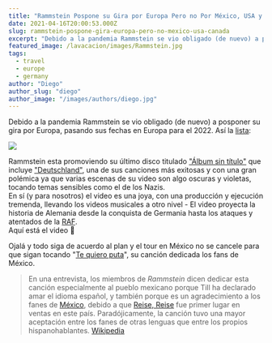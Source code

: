 ```yaml
---
title: "Rammstein Pospone su Gira por Europa Pero no Por México, USA y Canada"
date: 2021-04-16T20:00:53.000Z
slug: rammstein-pospone-gira-europa-pero-no-mexico-usa-canada
excerpt: "Debido a la pandemia Rammstein se vio obligado (de nuevo) a posponer su gira por Europa, pasando sus fechas en Europa para el 2022. Así la lista [https://www.ra..."
featured_image: /lavacacion/images/Rammstein.jpg
tags:
  - travel
  - europe
  - germany
author: "Diego"
author_slug: "diego"
author_image: "/images/authors/diego.jpg"
---
```


Debido a la pandemia Rammstein se vio obligado (de nuevo) a posponer su gira por Europa, pasando sus fechas en Europa para el 2022. Así la [lista](https://www.rammstein.de/de/tickets/):

![](/lavacacion/images/rammsteinFechasTour.jpg)

Rammstein esta promoviendo su último disco titulado ["Álbum sin título"](https://es.wikipedia.org/wiki/Álbum_sin_título_de_Rammstein) que incluye ["Deutschland"](https://es.wikipedia.org/wiki/Deutschland_\(canción\)), una de sus canciones más exitosas y con una gran polémica ya que varias escenas de su video son algo oscuras y violetas, tocando temas sensibles como el de los Nazis.  
En sí (y para nosotros) el video es una joya, con una producción y ejecución tremenda, llevando los videos musicales a otro nivel - El video proyecta la historia de Alemania desde la conquista de Germania hasta los ataques y atentados de la [RAF](https://es.wikipedia.org/wiki/Fracci%C3%B3n_del_Ej%C3%A9rcito_Rojo).  
Aquí está el video 🍿

Ojalá y todo siga de acuerdo al plan y el tour en México no se cancele para que sigan tocando "[Te quiero puta](https://youtu.be/idtD--EF1Dg)", su canción dedicada los fans de México.

> En una entrevista, los miembros de _Rammstein_ dicen dedicar esta canción especialmente al pueblo mexicano porque Till ha declarado amar el idioma español, y también porque es un agradecimiento a los fanes de [México](https://es.wikipedia.org/wiki/M%C3%A9xico), debido a que [Reise, Reise](https://es.wikipedia.org/wiki/Reise,_Reise) fue primer lugar en ventas en este país. Paradójicamente, la canción tuvo una mayor aceptación entre los fanes de otras lenguas que entre los propios hispanohablantes. [Wikipedia](https://es.wikipedia.org/wiki/Rosenrot#Te_quiero_puta!)